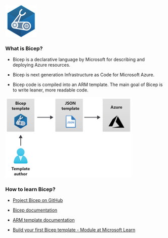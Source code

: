 [Project Bicep on GitHub]: https://github.com/Azure/bicep
[Bicep documentation]: https://docs.microsoft.com/en-us/azure/azure-resource-manager/bicep
[ARM template documentation]: https://docs.microsoft.com/en-us/azure/azure-resource-manager/templates
[Terraform]: https://www.terraform.io
[MS Learn]: https://docs.microsoft.com/en-us/learn/modules/deploy-azure-resources-by-using-bicep-templates

<img src="img/bicep-logo-256.png" alt="Bicep logo" width="100"/>



### What is Bicep?

* Bicep is a declarative language by Microsoft for describing and deploying Azure resources.

* Bicep is next generation Infrastructure as Code for Microsoft Azure.

* Bicep code is compiled into an ARM template. The main goal of Bicep is to write leaner, more readable code.


<img src="img/bicep-to-json.png" alt="Bicep to json" width="400"/>


### How to learn Bicep?

* [Project Bicep on GitHub][Project Bicep on GitHub]

* [Bicep documentation][Bicep documentation]

* [ARM template documentation][ARM template documentation]

* [Build your first Bicep template - Module at Microsoft Learn][MS Learn]
